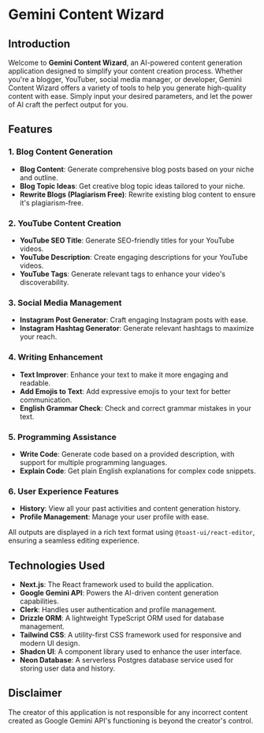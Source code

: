 # Gemini Content Wizard

## Introduction

Welcome to **Gemini Content Wizard**, an AI-powered content generation application designed to simplify your content creation process. Whether you're a blogger, YouTuber, social media manager, or developer, Gemini Content Wizard offers a variety of tools to help you generate high-quality content with ease. Simply input your desired parameters, and let the power of AI craft the perfect output for you.

## Features

### 1. Blog Content Generation
- **Blog Content**: Generate comprehensive blog posts based on your niche and outline.
- **Blog Topic Ideas**: Get creative blog topic ideas tailored to your niche.
- **Rewrite Blogs (Plagiarism Free)**: Rewrite existing blog content to ensure it's plagiarism-free.

### 2. YouTube Content Creation
- **YouTube SEO Title**: Generate SEO-friendly titles for your YouTube videos.
- **YouTube Description**: Create engaging descriptions for your YouTube videos.
- **YouTube Tags**: Generate relevant tags to enhance your video's discoverability.

### 3. Social Media Management
- **Instagram Post Generator**: Craft engaging Instagram posts with ease.
- **Instagram Hashtag Generator**: Generate relevant hashtags to maximize your reach.

### 4. Writing Enhancement
- **Text Improver**: Enhance your text to make it more engaging and readable.
- **Add Emojis to Text**: Add expressive emojis to your text for better communication.
- **English Grammar Check**: Check and correct grammar mistakes in your text.

### 5. Programming Assistance
- **Write Code**: Generate code based on a provided description, with support for multiple programming languages.
- **Explain Code**: Get plain English explanations for complex code snippets.

### 6. User Experience Features
- **History**: View all your past activities and content generation history.
- **Profile Management**: Manage your user profile with ease.

All outputs are displayed in a rich text format using `@toast-ui/react-editor`, ensuring a seamless editing experience.

## Technologies Used

- **Next.js**: The React framework used to build the application.
- **Google Gemini API**: Powers the AI-driven content generation capabilities.
- **Clerk**: Handles user authentication and profile management.
- **Drizzle ORM**: A lightweight TypeScript ORM used for database management.
- **Tailwind CSS**: A utility-first CSS framework used for responsive and modern UI design.
- **Shadcn UI**: A component library used to enhance the user interface.
- **Neon Database**: A serverless Postgres database service used for storing user data and history.

## Disclaimer

The creator of this application is not responsible for any incorrect content created as Google Gemini API's functioning is beyond the creator's control.
